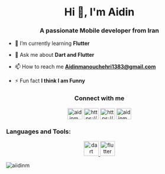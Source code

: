<h1 align="center">Hi 👋, I'm Aidin</h1>
<h3 align="center">A passionate Mobile developer from Iran</h3>

- 🌱 I’m currently learning **Flutter**

- 💬 Ask me about **Dart and Flutter**

- 📫 How to reach me **Aidinmanouchehri1383@gmail.com**

- ⚡ Fun fact **I think I am Funny**
###
<h3 align="center">Connect with me</h3>
<p align="center">
<a href="https://twitter.com/aidinm__" target="blank"><img align="center" src="https://raw.githubusercontent.com/rahuldkjain/github-profile-readme-generator/master/src/images/icons/Social/twitter.svg" alt="aidinm__" height="30" width="40" /></a>
<a href="https://linkedin.com/in/https://www.linkedin.com/in/aidin-manouchehri-711659295/?lipi=urn%3ali%3apage%3ad_flagship3_profile_verification_details%3bsyzutc%2fprmmgrfikeoxang%3d%3d" target="blank"><img align="center" src="https://raw.githubusercontent.com/rahuldkjain/github-profile-readme-generator/master/src/images/icons/Social/linked-in-alt.svg" alt="https://www.linkedin.com/in/aidin-manouchehri-711659295/?lipi=urn%3ali%3apage%3ad_flagship3_profile_verification_details%3bsyzutc%2fprmmgrfikeoxang%3d%3d" height="30" width="40" /></a>
<a href="https://stackoverflow.com/users/https://stackoverflow.com/users/26865829/aidin-manouchehri?tab=profile" target="blank"><img align="center" src="https://raw.githubusercontent.com/rahuldkjain/github-profile-readme-generator/master/src/images/icons/Social/stack-overflow.svg" alt="https://stackoverflow.com/users/26865829/aidin-manouchehri?tab=profile" height="30" width="40" /></a>
<a href="https://instagram.com/aidinm__" target="blank"><img align="center" src="https://raw.githubusercontent.com/rahuldkjain/github-profile-readme-generator/master/src/images/icons/Social/instagram.svg" alt="aidinm__" height="30" width="40" /></a>
</p>

<h3 align="left">Languages and Tools:</h3>
<p align="center"> <a href="https://dart.dev" target="_blank" rel="noreferrer"> <img src="https://www.vectorlogo.zone/logos/dartlang/dartlang-icon.svg" alt="dart" width="40" height="40"/> </a> <a href="https://flutter.dev" target="_blank" rel="noreferrer"> <img src="https://www.vectorlogo.zone/logos/flutterio/flutterio-icon.svg" alt="flutter" width="40" height="40"/> </a> </p>

<p><img align="center" src="https://github-readme-stats.vercel.app/api/top-langs?username=aiidinm&show_icons=true&locale=en&layout=compact" alt="aiidinm" /></p>
